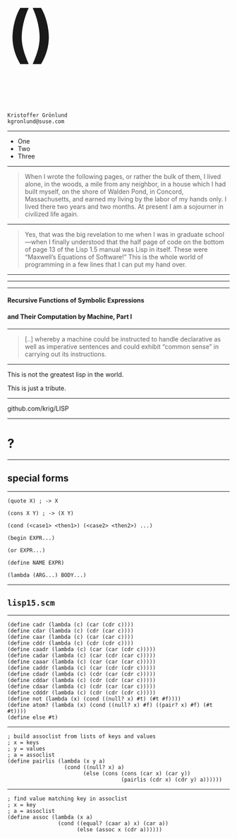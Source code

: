 
<h1 style="font-size:1000%;">()</h1>

```
Kristoffer Grönlund
kgronlund@suse.com
```

---

- One
- Two <!-- .element: class="fragment" -->
- Three <!-- .element: class="fragment" -->

---


> When I wrote the following pages, or rather the bulk of them, I
> lived alone, in the woods, a mile from any neighbor, in a house
> which I had built myself, on the shore of Walden Pond, in Concord,
> Massachusetts, and earned my living by the labor of my hands only. I
> lived there two years and two months. At present I am a sojourner in
> civilized life again.

---

> Yes, that was the big revelation to me when I was in graduate
> school—when I finally understood that the half page of code on the
> bottom of page 13 of the Lisp 1.5 manual was Lisp in itself. These
> were “Maxwell’s Equations of Software!” This is the whole world of
> programming in a few lines that I can put my hand over.

---

<!-- .slide: data-background-image="img/lisp15.png" -->

---

<!-- .slide: data-background-image="img/evalquote.png" data-background-size="contain" -->

---

#### Recursive Functions of Symbolic Expressions 
#### and Their Computation by Machine, Part I

---

> [..] whereby a machine could be instructed to handle declarative as
> well as imperative sentences and could exhibit “common sense” in
> carrying out its instructions.

---

This is not the greatest lisp in the world.

This is just a tribute.

---

github.com/krig/LISP

---

# ?

---

## special forms

---

```
(quote X) ; -> X

(cons X Y) ; -> (X Y)

(cond (<case1> <then1>) (<case2> <then2>) ...)

(begin EXPR...)

(or EXPR...)

(define NAME EXPR)

(lambda (ARG...) BODY...)
```

---

## `lisp15.scm`

---

```
(define cadr (lambda (c) (car (cdr c))))
(define cdar (lambda (c) (cdr (car c))))
(define caar (lambda (c) (car (car c))))
(define cddr (lambda (c) (cdr (cdr c))))
(define caadr (lambda (c) (car (car (cdr c)))))
(define cadar (lambda (c) (car (cdr (car c)))))
(define caaar (lambda (c) (car (car (car c)))))
(define caddr (lambda (c) (car (cdr (cdr c)))))
(define cdadr (lambda (c) (cdr (car (cdr c)))))
(define cddar (lambda (c) (cdr (cdr (car c)))))
(define cdaar (lambda (c) (cdr (car (car c)))))
(define cdddr (lambda (c) (cdr (cdr (cdr c)))))
(define not (lambda (x) (cond ((null? x) #t) (#t #f))))
(define atom? (lambda (x) (cond ((null? x) #f) ((pair? x) #f) (#t #t))))
(define else #t)

```

---

```
; build assoclist from lists of keys and values
; x = keys
; y = values
; a = assoclist
(define pairlis (lambda (x y a)
                  (cond ((null? x) a)
                        (else (cons (cons (car x) (car y))
                                    (pairlis (cdr x) (cdr y) a))))))
```

---

```
; find value matching key in assoclist
; x = key
; a = assoclist
(define assoc (lambda (x a)
                (cond ((equal? (caar a) x) (car a))
                      (else (assoc x (cdr a))))))
```
